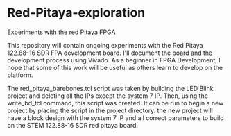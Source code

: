 # Red-Pitaya-exploration
Experiments with the red Pitaya FPGA

This repository will contain ongoing experiments with the Red Pitaya 122.88-16 SDR FPA development board. I'll document the board and the development process using Vivado. As a beginner in FPGA Development, I hope that some of this work will be useful as others learn to develop on the platform.

The red_pitaya_barebones.tcl script was taken by building the LED Blink project and deleting all the IPs except the system 7 IP. Then, using the write_bd_tcl command, this script was created. It can be run to begin a new project by placing the script in the project directory. the new project will have a block design with the system 7 IP and all correct parameters to build on the STEM 122.88-16 SDR red pitaya board.

